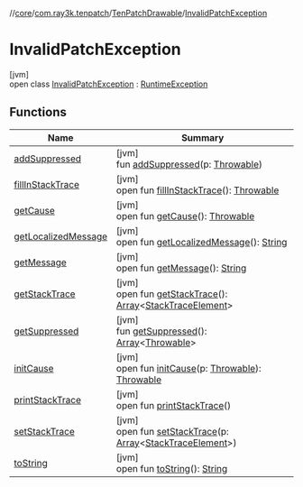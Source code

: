 //[core](../../../../index.md)/[com.ray3k.tenpatch](../../index.md)/[TenPatchDrawable](../index.md)/[InvalidPatchException](index.md)

# InvalidPatchException

[jvm]\
open class [InvalidPatchException](index.md) : [RuntimeException](https://docs.oracle.com/javase/8/docs/api/java/lang/RuntimeException.html)

## Functions

| Name | Summary |
|---|---|
| [addSuppressed](index.md#-1898257014%2FFunctions%2F971615585) | [jvm]<br>fun [addSuppressed](index.md#-1898257014%2FFunctions%2F971615585)(p: [Throwable](https://docs.oracle.com/javase/8/docs/api/java/lang/Throwable.html)) |
| [fillInStackTrace](index.md#-1207709164%2FFunctions%2F971615585) | [jvm]<br>open fun [fillInStackTrace](index.md#-1207709164%2FFunctions%2F971615585)(): [Throwable](https://docs.oracle.com/javase/8/docs/api/java/lang/Throwable.html) |
| [getCause](index.md#-252564762%2FFunctions%2F971615585) | [jvm]<br>open fun [getCause](index.md#-252564762%2FFunctions%2F971615585)(): [Throwable](https://docs.oracle.com/javase/8/docs/api/java/lang/Throwable.html) |
| [getLocalizedMessage](index.md#-2138642817%2FFunctions%2F971615585) | [jvm]<br>open fun [getLocalizedMessage](index.md#-2138642817%2FFunctions%2F971615585)(): [String](https://docs.oracle.com/javase/8/docs/api/java/lang/String.html) |
| [getMessage](index.md#1068546184%2FFunctions%2F971615585) | [jvm]<br>open fun [getMessage](index.md#1068546184%2FFunctions%2F971615585)(): [String](https://docs.oracle.com/javase/8/docs/api/java/lang/String.html) |
| [getStackTrace](index.md#-1238049138%2FFunctions%2F971615585) | [jvm]<br>open fun [getStackTrace](index.md#-1238049138%2FFunctions%2F971615585)(): [Array](https://kotlinlang.org/api/latest/jvm/stdlib/kotlin/-array/index.html)&lt;[StackTraceElement](https://docs.oracle.com/javase/8/docs/api/java/lang/StackTraceElement.html)&gt; |
| [getSuppressed](index.md#1678506999%2FFunctions%2F971615585) | [jvm]<br>fun [getSuppressed](index.md#1678506999%2FFunctions%2F971615585)(): [Array](https://kotlinlang.org/api/latest/jvm/stdlib/kotlin/-array/index.html)&lt;[Throwable](https://docs.oracle.com/javase/8/docs/api/java/lang/Throwable.html)&gt; |
| [initCause](index.md#-104903378%2FFunctions%2F971615585) | [jvm]<br>open fun [initCause](index.md#-104903378%2FFunctions%2F971615585)(p: [Throwable](https://docs.oracle.com/javase/8/docs/api/java/lang/Throwable.html)): [Throwable](https://docs.oracle.com/javase/8/docs/api/java/lang/Throwable.html) |
| [printStackTrace](index.md#-1357294889%2FFunctions%2F971615585) | [jvm]<br>open fun [printStackTrace](index.md#-1357294889%2FFunctions%2F971615585)() |
| [setStackTrace](index.md#-1146009933%2FFunctions%2F971615585) | [jvm]<br>open fun [setStackTrace](index.md#-1146009933%2FFunctions%2F971615585)(p: [Array](https://kotlinlang.org/api/latest/jvm/stdlib/kotlin/-array/index.html)&lt;[StackTraceElement](https://docs.oracle.com/javase/8/docs/api/java/lang/StackTraceElement.html)&gt;) |
| [toString](index.md#1869833549%2FFunctions%2F971615585) | [jvm]<br>open fun [toString](index.md#1869833549%2FFunctions%2F971615585)(): [String](https://docs.oracle.com/javase/8/docs/api/java/lang/String.html) |
